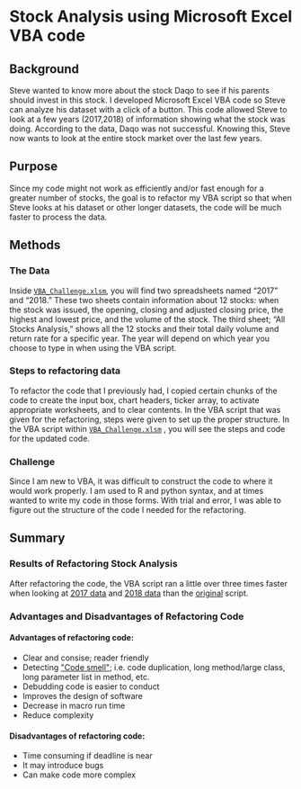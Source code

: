 # Stock Analysis using Microsoft Excel VBA code
## Background
Steve wanted to know more about the stock Daqo to see if his parents should invest in this stock. I developed Microsoft Excel VBA code so Steve can analyze his dataset with a click of a button. This code allowed Steve to look at a few years (2017,2018) of information showing what the stock was doing. According to the data, Daqo was not successful. Knowing this, Steve now wants to look at the entire stock market over the last few years. 
## Purpose 
Since my code might not work as efficiently and/or fast enough for a greater number of stocks, the goal is to refactor my VBA script so that when Steve looks at his dataset or other longer datasets, the code will be much faster to process the data.  
## Methods
### The Data
Inside [`VBA_Challenge.xlsm`](https://github.com/Ariannatopbjerg/stock-analysis/blob/main/VBA_Challenge.xlsm), you will find two spreadsheets named “2017” and “2018.” These two sheets contain information about 12 stocks: when the stock was issued, the opening, closing and adjusted closing price, the highest and lowest price, and the volume of the stock. The third sheet; “All Stocks Analysis,” shows all the 12 stocks and their total daily volume and return rate for a specific year. The year will depend on which year you choose to type in when using the VBA script. 
### Steps to refactoring data 
To refactor the code that I previously had, I copied certain chunks of the code to create the input box, chart headers, ticker array, to activate appropriate worksheets, and to clear contents. In the VBA script that was given for the refactoring, steps were given to set up the proper structure. In the VBA script within [`VBA_Challenge.xlsm`](https://github.com/Ariannatopbjerg/stock-analysis/blob/main/VBA_Challenge.xlsm) , you will see the steps and code for the updated code.
### Challenge
Since I am new to VBA, it was difficult to construct the code to where it would work properly. I am used to R and python syntax, and at times wanted to write my code in those forms. With trial and error, I was able to figure out the structure of the code I needed for the refactoring.
## Summary
### Results of Refactoring Stock Analysis
After refactoring the code, the VBA script ran a little over three times faster when looking at [2017 data](https://github.com/Ariannatopbjerg/stock-analysis/blob/main/Resources/VBA_Challenge_2017.png) and [2018 data](https://github.com/Ariannatopbjerg/stock-analysis/blob/main/Resources/VBA_Challenge_2018.PNG) than the [original](https://github.com/Ariannatopbjerg/stock-analysis/blob/main/Resources/Oldcode_2017.PNG) script. 
### Advantages and Disadvantages of Refactoring Code
#### Advantages of refactoring code: 
- Clear and consise; reader friendly
- Detecting ["Code smell"](https://www.c-sharpcorner.com/article/pros-and-cons-of-code-refactoring/); i.e. code duplication, long method/large class, long parameter list in method, etc.
- Debudding code is easier to conduct
- Improves the design of software
- Decrease in macro run time
- Reduce complexity
#### Disadvantages of refactoring code:
- Time consuming if deadline is near
- It may introduce bugs
- Can make code more complex
